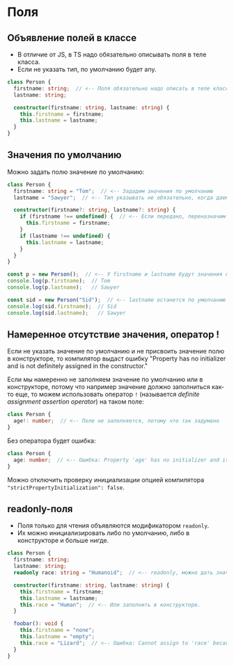 # Поля

## Объявление полей в классе

* В отличие от JS, в TS надо обязательно описывать поля в теле класса.
* Если не указать тип, по умолчанию будет any.

```typescript
class Person {
  firstname: string;  // <-- Поля обязательно надо описать в теле класса
  lastname: string;

  constructor(firstname: string, lastname: string) {
    this.firstname = firstname;
    this.lastname = lastname;
  }
}
```

## Значения по умолчанию

Можно задать полю значение по умолчанию:

```typescript
class Person {
  firstname: string = "Tom";  // <-- Зададим значения по умолчанию
  lastname = "Sawyer";  // <-- Тип указывать не обязательно, когда даем дефолтное значение.

  constructor(firstname?: string, lastname?: string) {
    if (firstname !== undefined) {  // <-- Если передано, переназначим
      this.firstname = firstname;
    }
    if (lastname !== undefined) {
      this.lastname = lastname;
    }
  }
}

const p = new Person();  // <-- У firstname и lastname будут значения по умолчанию.
console.log(p.firstname);  // Tom
console.log(p.lastname);   // Sawyer

const sid = new Person("Sid");  // <-- lastname останется по умолчанию
console.log(sid.firstname);  // Sid
console.log(sid.lastname);   // Sawyer
```

## Намеренное отсутствие значения, оператор !

Если не указать значение по умолчанию и не присвоить значение полю в конструкторе, то компилятор выдаст ошибку "Property has no initializer and is not definitely assigned in the constructor."

Если мы намеренно не заполняем значение по умолчанию или в конструкторе, потому что например значение должно заполниться как-то еще, то можем использовать оператор `!` (называется *definite assignment assertion operator*) на таком поле:

```typescript
class Person {
  age!: number;  // <-- Поле не заполняется, потому что так задумано
}
```

Без оператора будет ошибка:

```typescript
class Person {
  age: number;  // <-- Ошибка: Property 'age' has no initializer and is not definitely assigned in the constructor.
}
```

Можно отключить проверку инициализации опцией компилятора `"strictPropertyInitialization": false`.

## readonly-поля

* Поля только для чтения объявляются модификатором `readonly`.
* Их можно инициализировать либо по умолчанию, либо в конструкторе и больше нигде.

```typescript
class Person {
  firstname: string;
  lastname: string;
  readonly race: string = "Humanoid";  // <-- readonly, можно дать значение по умолчанию.

  constructor(firstname: string, lastname: string) {
    this.firstname = firstname;
    this.lastname = lastname;
    this.race = "Human";  // <-- Или заполнить в конструкторе.
  }

  foobar(): void {
    this.firstname = "none";
    this.lastname = "empty";
    this.race = "Lizard";  // <-- Ошибка: Cannot assign to 'race' because it is a read-only property.
  }
}
```

